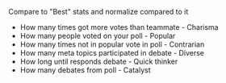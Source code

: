 Compare to "Best" stats and normalize compared to it
- How many times got more votes than teammate - Charisma
- How many people voted on your poll - Popular
- How many times not in popular vote in poll - Contrarian
- How many meta topics participated in debate - Diverse
- How long until responds debate - Quick thinker
- How many debates from poll - Catalyst